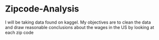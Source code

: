 # Zipcode-Analysis
I will be taking data found on kaggel. My objectives are to clean the data and draw reasonable conclusions about the wages in the US by looking at each zip code
